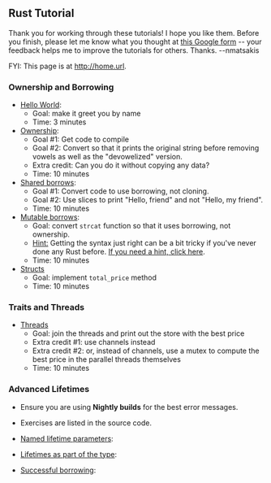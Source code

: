 ## Rust Tutorial

Thank you for working through these tutorials! I hope you like
them. Before you finish, please let me know what you thought at
[this Google form](http://goo.gl/forms/TTjkyPcF6i) -- your feedback
helps me to improve the tutorials for others. Thanks. --nmatsakis

FYI: This page is at <http://home.url>.

### Ownership and Borrowing

- [Hello World](src/hello_world.rs):
    - Goal: make it greet you by name
    - Time: 3 minutes
- [Ownership](src/ownership.rs):
    - Goal #1: Get code to compile
    - Goal #2: Convert so that it prints the original string before removing vowels
      as well as the "devowelized" version.
    - Extra credit: Can you do it without copying any data?
    - Time: 10 minutes
- [Shared borrows](src/shared-borrow.rs):
    - Goal #1: Convert code to use borrowing, not cloning.
    - Goal #2: Use slices to print "Hello, friend" and not "Hello, my friend".
    - Time: 10 minutes
- [Mutable borrows](src/mutable-borrow.rs):
    - Goal: convert `strcat` function so that it uses borrowing, not ownership.
    - [Hint:](hint-mutable-borrow-1.html) Getting the syntax just right can
      be a bit tricky if you've never done any Rust
      before. [If you need a hint, click here](hint-mutable-borrow-1.html).
    - Time: 10 minutes
- [Structs](src/structs.rs)
    - Goal: implement `total_price` method
    - Time: 10 minutes

### Traits and Threads

- [Threads](src/threads.rs)
    - Goal: join the threads and print out the store with the best price
    - Extra credit #1: use channels instead
    - Extra credit #2: or, instead of channels, use a mutex to compute the best price in
      the parallel threads themselves
    - Time: 10 minutes

### Advanced Lifetimes

- Ensure you are using **Nightly builds** for the best error messages.
- Exercises are listed in the source code.

- [Named lifetime parameters](src/named_lifetime_parameters.rs):
- [Lifetimes as part of the type](src/lifetimes_as_part_of_type.rs):
- [Successful borrowing](src/successful_borrowing.rs):

